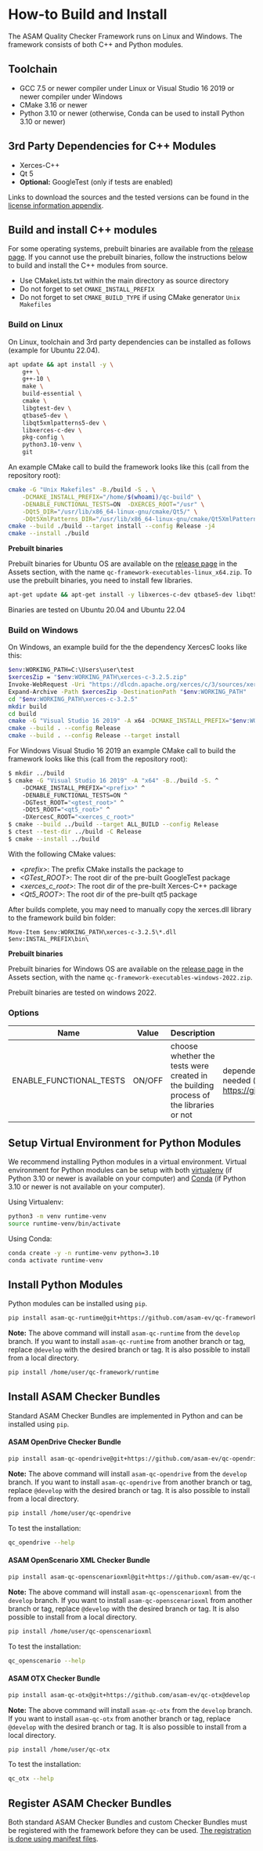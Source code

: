 <!---
Copyright 2023 CARIAD SE.

This Source Code Form is subject to the terms of the Mozilla
Public License, v. 2.0. If a copy of the MPL was not distributed
with this file, You can obtain one at https://mozilla.org/MPL/2.0/.
-->

# How-to Build and Install

The ASAM Quality Checker Framework runs on Linux and Windows. The framework consists of both C++ and Python modules.

## Toolchain

- GCC 7.5 or newer compiler under Linux or Visual Studio 16 2019 or newer
  compiler under Windows
- CMake 3.16 or newer
- Python 3.10 or newer (otherwise, Conda can be used to install Python 3.10 or newer)

## 3rd Party Dependencies for C++ Modules

- Xerces-C++
- Qt 5
- **Optional:** GoogleTest (only if tests are enabled)

Links to download the sources and the tested versions can be found in the
[license information appendix](licenses/readme.md).

## Build and install C++ modules

For some operating systems, prebuilt binaries are available from the [release page](https://github.com/asam-ev/qc-framework/releases). If you cannot use the prebuilt binaries, follow the instructions below to build and install the C++ modules from source.

- Use CMakeLists.txt within the main directory as source directory
- Do not forget to set `CMAKE_INSTALL_PREFIX`
- Do not forget to set `CMAKE_BUILD_TYPE` if using CMake generator `Unix
  Makefiles`

### Build on Linux

On Linux, toolchain and 3rd party dependencies can be installed as follows (example for Ubuntu 22.04).

```bash
apt update && apt install -y \
    g++ \
    g++-10 \
    make \
    build-essential \
    cmake \
    libgtest-dev \
    qtbase5-dev \
    libqt5xmlpatterns5-dev \
    libxerces-c-dev \
    pkg-config \
    python3.10-venv \
    git
```

An example CMake call to build the framework
looks like this (call from the repository root):

```bash
cmake -G "Unix Makefiles" -B./build -S . \
    -DCMAKE_INSTALL_PREFIX="/home/$(whoami)/qc-build" \
    -DENABLE_FUNCTIONAL_TESTS=ON  -DXERCES_ROOT="/usr" \
    -DQt5_DIR="/usr/lib/x86_64-linux-gnu/cmake/Qt5/" \
    -DQt5XmlPatterns_DIR="/usr/lib/x86_64-linux-gnu/cmake/Qt5XmlPatterns/"
cmake --build ./build --target install --config Release -j4
cmake --install ./build
```

**Prebuilt binaries**

Prebuilt binaries for Ubuntu OS are available on the [release page](https://github.com/asam-ev/qc-framework/releases) in the Assets section, with the name `qc-framework-executables-linux_x64.zip`. To use the prebuilt binaries, you need to install few libraries.

```bash
apt-get update && apt-get install -y libxerces-c-dev qtbase5-dev libqt5xmlpatterns5-dev
```

Binaries are tested on Ubuntu 20.04 and Ubuntu 22.04


### Build on Windows

On Windows, an example build for the the dependency XercesC looks like this:

```bash
$env:WORKING_PATH=C:\Users\user\test
$xercesZip = "$env:WORKING_PATH\xerces-c-3.2.5.zip"
Invoke-WebRequest -Uri "https://dlcdn.apache.org/xerces/c/3/sources/xerces-c-3.2.5.zip" -OutFile $xercesZip
Expand-Archive -Path $xercesZip -DestinationPath "$env:WORKING_PATH"
cd "$env:WORKING_PATH\xerces-c-3.2.5"
mkdir build
cd build
cmake -G "Visual Studio 16 2019" -A x64 -DCMAKE_INSTALL_PREFIX="$env:WORKING_PATH\Xerces-Out" ..
cmake --build . --config Release
cmake --build . --config Release --target install
```

For Windows Visual Studio 16 2019 an example CMake call to build the framework
looks like this (call from the repository root):

```bash
$ mkdir ../build
$ cmake -G "Visual Studio 16 2019" -A "x64" -B../build -S. ^
    -DCMAKE_INSTALL_PREFIX="<prefix>" ^
    -DENABLE_FUNCTIONAL_TESTS=ON ^
    -DGTest_ROOT="<gtest_root>" ^
    -DQt5_ROOT="<qt5_root>" ^
    -DXercesC_ROOT="<xerces_c_root>"
$ cmake --build ../build --target ALL_BUILD --config Release
$ ctest --test-dir ../build -C Release
$ cmake --install ../build
```

With the following CMake values:

- _\<prefix\>_: The prefix CMake installs the package to
- _\<GTest_ROOT\>_: The root dir of the pre-built GoogleTest package
- _\<xerces_c_root\>_: The root dir of the pre-built Xerces-C++ package
- _\<Qt5_ROOT\>_: The root dir of the pre-built qt5 package

After builds complete, you may need to manually copy the xerces.dll library to the framework build bin folder:

```
Move-Item $env:WORKING_PATH\xerces-c-3.2.5\*.dll $env:INSTAL_PREFIX\bin\
```

**Prebuilt binaries**

Prebuilt binaries for Windows OS are available on the [release page](https://github.com/asam-ev/qc-framework/releases) in the Assets section, with the name `qc-framework-executables-windows-2022.zip`.

Prebuilt binaries are tested on windows 2022.


### Options

| Name | Value | Description | Remarks |
| ---- | ----- | ----------- | ------- |
| ENABLE_FUNCTIONAL_TESTS | ON/OFF | choose whether the tests were created in the building process of the libraries or not | dependency to a valid gtest package needed (see <https://github.com/google/googletest>) |

## Setup Virtual Environment for Python Modules

We recommend installing Python modules in a virtual environment. Virtual environment for Python modules can be setup with both [virtualenv](https://docs.python.org/3/library/venv.html) (if Python 3.10 or newer is available on your computer) and [Conda](https://docs.anaconda.com/miniconda/) (if Python 3.10 or newer is not available on your computer).

Using Virtualenv:

```bash
python3 -m venv runtime-venv
source runtime-venv/bin/activate
```

Using Conda:

```bash
conda create -y -n runtime-venv python=3.10
conda activate runtime-venv
```

## Install Python Modules

Python modules can be installed using `pip`.

```bash
pip install asam-qc-runtime@git+https://github.com/asam-ev/qc-framework@develop#subdirectory=runtime
```

**Note:** The above command will install `asam-qc-runtime` from the `develop` branch. If you want to install `asam-qc-runtime` from another branch or tag, replace `@develop` with the desired branch or tag. It is also possible to install from a local directory.

```bash
pip install /home/user/qc-framework/runtime
```

## Install ASAM Checker Bundles

Standard ASAM Checker Bundles are implemented in Python and can be installed using `pip`.

#### ASAM OpenDrive Checker Bundle

```bash
pip install asam-qc-opendrive@git+https://github.com/asam-ev/qc-opendrive@develop
```

**Note:** The above command will install `asam-qc-opendrive` from the `develop` branch. If you want to install `asam-qc-opendrive` from another branch or tag, replace `@develop` with the desired branch or tag. It is also possible to install from a local directory.

```bash
pip install /home/user/qc-opendrive
```

To test the installation:

```bash
qc_opendrive --help
```

#### ASAM OpenScenario XML Checker Bundle

```bash
pip install asam-qc-openscenarioxml@git+https://github.com/asam-ev/qc-openscenarioxml@develop
```

**Note:** The above command will install `asam-qc-openscenarioxml` from the `develop` branch. If you want to install `asam-qc-openscenarioxml` from another branch or tag, replace `@develop` with the desired branch or tag. It is also possible to install from a local directory.

```bash
pip install /home/user/qc-openscenarioxml
```

To test the installation:

```bash
qc_openscenario --help
```

#### ASAM OTX Checker Bundle

```bash
pip install asam-qc-otx@git+https://github.com/asam-ev/qc-otx@develop
```

**Note:** The above command will install `asam-qc-otx` from the `develop` branch. If you want to install `asam-qc-otx` from another branch or tag, replace `@develop` with the desired branch or tag. It is also possible to install from a local directory.

```bash
pip install /home/user/qc-otx
```

To test the installation:

```bash
qc_otx --help
```

## Register ASAM Checker Bundles

Both standard ASAM Checker Bundles and custom Checker Bundles must be registered with the framework before they can be used. [The registration is done using manifest files](doc/manual/manifest_file.md).
